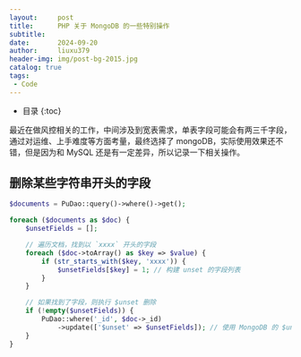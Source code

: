 ```yaml
---
layout:     post
title:      PHP 关于 MongoDB 的一些特别操作
subtitle:   
date:       2024-09-20
author:     liuxu379
header-img: img/post-bg-2015.jpg
catalog: true
tags:
 - Code
---
```


* 目录
  {:toc}

最近在做风控相关的工作，中间涉及到宽表需求，单表字段可能会有两三千字段，通过对运维、上手难度等方面考量，最终选择了 mongoDB，实际使用效果还不错，但是因为和 MySQL 还是有一定差异，所以记录一下相关操作。



## 删除某些字符串开头的字段

```php
$documents = PuDao::query()->where()->get();

foreach ($documents as $doc) {
    $unsetFields = [];

    // 遍历文档，找到以 `xxxx` 开头的字段
    foreach ($doc->toArray() as $key => $value) {
        if (str_starts_with($key, 'xxxx')) {
            $unsetFields[$key] = 1; // 构建 unset 的字段列表
        }
    }

    // 如果找到了字段，则执行 $unset 删除
    if (!empty($unsetFields)) {
        PuDao::where('_id', $doc->_id)
            ->update(['$unset' => $unsetFields]); // 使用 MongoDB 的 $unset 操作符
    }
}
```





